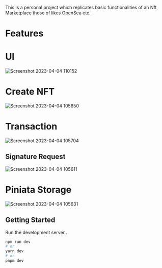 This is a personal project which replicates basic functionalities of an Nft Marketplace those of likes OpenSea etc.

# Features 

# UI
![Screenshot 2023-04-04 110152](https://user-images.githubusercontent.com/88382605/229701580-da747bb4-8b72-40a9-bdb9-60e95e7cd7b2.png)

# Create NFT
![Screenshot 2023-04-04 105650](https://user-images.githubusercontent.com/88382605/229701668-4bfc8a9b-7b6c-4825-bd52-02b6d5ff110f.png)

# Transaction
![Screenshot 2023-04-04 105704](https://user-images.githubusercontent.com/88382605/229701740-5f8c8d87-ccb2-45e3-86d7-ed25c0283d29.png)
## Signature Request
![Screenshot 2023-04-04 105611](https://user-images.githubusercontent.com/88382605/229701897-5f6c3f4d-ee59-4d63-882e-5753b0c6a8e7.png)

# Piniata Storage
![Screenshot 2023-04-04 105631](https://user-images.githubusercontent.com/88382605/229701843-cb9832d9-e4e7-4cd5-8d18-9c1a94b99f70.png)

## Getting Started

Run the development server..

```bash
npm run dev
# or
yarn dev
# or
pnpm dev
```
